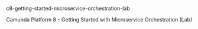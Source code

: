 c8-getting-started-microservice-orchestration-lab


Camunda Platform 8 - Getting Started with Microservice Orchestration (Lab)
